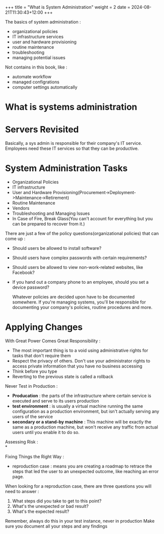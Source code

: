 +++
title = "What is System Administration"
weight =  2
date = 2024-08-21T11:30:43+12:00
+++

The basics of system administration :  
* organizational policies
* IT infrastructure services
* user and hardware provisioning
* routine maintenance
* troubleshooting
* managing potential issues

Not contains in this book, like : 
* automate workflow 
* managed configrations
* computer settings automatically

# What is systems administration

# Servers Revisited 
Basically, a sys admin is responsible for their company's IT service. Employees need these IT services so that they can be productive.   

# System Administration Tasks

* Organizational Policies
* IT infrastructure  
* User and Hardware Provisioning(Procurement->Deployment->Maintenance->Retirement)
* Routine Maintenance
* Vendors
* Troubleshooting and Managing Issues
* In Case of Fire, Break Glass(You can't account for everything but you can be prepared to recover from it.)  



There are just a few of the policy questions(organizational policies) that can come up  :  
* Should users be allowed to install software?  
* Should users have complex passwords with certain requirements?  
* Should users be allowed to view non-work-related websites, like Facebook?  
* If you hand out a company phone to an employee, should you set a device password?  
  
  Whatever policies are decided upon have to be documented somewhere. If you're managing systems, you'll be responsible for documenting your company's policies, routine procedures and more.

# Applying Changes

With Great Power Comes Great Responsibility :  
* The most important thing is to a void using administrative rights for tasks that don't require them
* Respect the privacy of others. Don't use your administrator rights to access private information that you have no business accessing  
* Think before you type
* Reverting to the previous state is called a rollback

Never Test in Production :  
*  **Producation** : the parts of the infrastructure where certain service is executed and serve to its users production
* **test environment** : is usually a virtual machine running the same configuration as a production environment, but isn't actually serving any users of the service
* **secondary or a stand-by machine** : This machine will be exactly the same as a production machine, but won't receive any traffic from actual users until you enable it to do so.
  
Assessing Risk :  
* 

Fixing Things the Right Way :  
* reproduction case : means you are creating a roadmap to retrace the steps that led the user to an unexpected outcome, like reaching an error page.  


When looking for a reproduction case, there are three questions you will need to answer :  
1. What steps did you take to get to this point? 
2. What's the unexpected or bad result?   
3. What's the expected result?  

Remember, always do this in your test instance, never in production
Make sure you document all your steps and any findings